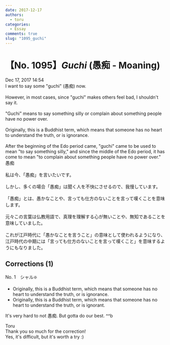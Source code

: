 ```yaml
---
date: 2017-12-17
authors:
  - toru
categories:
  - Essay
comments: true
slug: "1095_guchi"
---
```


# 【No. 1095】<strong><em>Guchi</em></strong> (愚痴 - Moaning)
<div class="date">Dec 17, 2017 14:54</div>
<div id="post"><div id="body_show_ori">
I want to say some "guchi" (愚痴) now.<br/><br/>However, in most cases, since "guchi" makes others feel bad, I shouldn't say it.<br/><br/>"Guchi" means to say something silly or complain about something people have no power over.<br/><br/>Originally, this is a Buddhist term, which means that someone has no heart to understand the truth, or is ignorance.<br/><br/>After the beginning of the Edo period came, "guchi" came to be used to mean "to say something silly," and since the middle of the Edo period, it has come to mean "to complain about something people have no power over."
</div></div>

<!-- more -->

<div id="post_ja"><div id="body_show_mo">
愚痴<br/><br/>私は今、「愚痴」を言いたいです。<br/><br/>しかし、多くの場合「愚痴」は聞く人を不快にさせるので、我慢しています。<br/><br/>「愚痴」とは、愚かなことや、言っても仕方のないことを言って嘆くことを意味します。<br/><br/>元々この言葉は仏教用語で、真理を理解する心が無いことや、無知であることを意味していました。<br/><br/>これが江戸時代に「愚かなことを言うこと」の意味として使われるようになり、江戸時代の中期には「言っても仕方のないことを言って嘆くこと」を意味するようにもなりました。
</div></div>

## Corrections (1)
<div id="block"><div class="first_name"> No. 1　<span class="just_name">シャル❇️</span></div><div id="block2">
<ul class="correction_field">
<li class="incorrect">Originally, this is a Buddhist term, which means that someone has no heart to understand the truth, or is ignorance.</li>
<li class="corrected correct">
Originally, this is a Buddhist term, which means that someone has no heart to understand the truth, or is ignorant.
</li>
</ul>
<p class="comment_small">
 It's very hard to not 愚痴. But gotta do our best. ^^b
</p>

</div><div class="name"><span class="just_name">Toru</span><br>
Thank you so much for the correction!<br/>Yes, it's difficult, but it's worth a try :)
</div>
</div>
